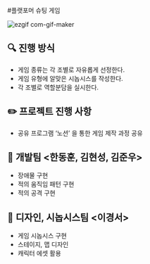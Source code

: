 #플랫포머 슈팅 게임


![ezgif com-gif-maker](https://user-images.githubusercontent.com/107553545/198815819-94e4113c-a32a-40a7-8d4e-1ec0a5758859.gif)



## 🔍 진행 방식

- 게임 종류는 각 조별로 자유롭게 선정한다.
- 게임 유형에 알맞은 시놉시스를 작성한다.
- 각 조별로 역할분담을 실시한다.


## ✏️ 프로젝트 진행 사항

- 공유 프로그램 ‘노션’ 을 통한 게임 제작 과정 공유  


## 📮 개발팀 <한동훈, 김현성, 김준우>

- 장애물 구현
- 적의 움직임 패턴 구현
- 적의 공격 구현



## 🚨 디자인, 시놉시스팀 <이경서>

- 게임 시놉시스 구현
- 스테이지, 맵 디자인
- 캐릭터 에셋 활용



